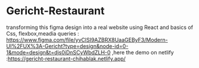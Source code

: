 # Gericht-Restaurant
transforming this figma design into a real website using React and basics of Css, flexbox,meadia queries :
https://www.figma.com/file/yvClSI9AZBRX8UaaGEByF3/Modern-UI%2FUX%3A-Gericht?type=design&node-id=0-1&mode=design&t=djs0iDnSCyWbdZLH-0    ,here the demo on netlify :https://gericht-restaurant-chihablak.netlify.app/
